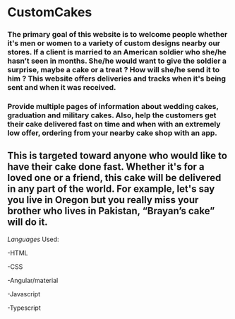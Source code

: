# CustomCakes

### The primary goal of this website is to welcome people whether it's men or women to a variety of custom designs nearby our stores. If a client is married to an American soldier who she/he hasn’t seen in months. She/he would want to give the soldier a surprise, maybe a cake or a treat ? How will she/he send it to him ? This website offers deliveries and tracks when it's being sent and when it was received.

### Provide multiple pages of information about wedding cakes, graduation and military cakes. Also, help the customers  get their cake delivered fast on time and when with an extremely low offer, ordering from your nearby cake shop with an app. 




## This is targeted toward anyone who would like to have their cake done fast. Whether it's for a loved one or a friend, this cake will be delivered in any part of the world. For example, let's say you live in Oregon but you really miss your brother who lives in Pakistan, “Brayan’s cake” will do it.

*Languages* Used: 

-HTML

-CSS

-Angular/material

-Javascript 

-Typescript 

